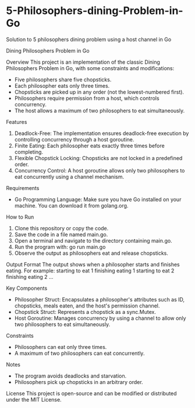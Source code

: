 # 5-Philosophers-dining-Problem-in-Go
Solution to 5 philosophers dining problem using a host channel in Go

Dining Philosophers Problem in Go

Overview
This project is an implementation of the classic Dining Philosophers Problem in Go, with some constraints and modifications:

- Five philosophers share five chopsticks.
- Each philosopher eats only three times.
- Chopsticks are picked up in any order (not the lowest-numbered first).
- Philosophers require permission from a host, which controls concurrency.
- The host allows a maximum of two philosophers to eat simultaneously.

Features
1. Deadlock-Free: The implementation ensures deadlock-free execution by controlling concurrency through a host goroutine.
2. Finite Eating: Each philosopher eats exactly three times before completing.
3. Flexible Chopstick Locking: Chopsticks are not locked in a predefined order.
4. Concurrency Control: A host goroutine allows only two philosophers to eat concurrently using a channel mechanism.

Requirements
- Go Programming Language: Make sure you have Go installed on your machine. You can download it from golang.org.

How to Run
1. Clone this repository or copy the code.
2. Save the code in a file named main.go.
3. Open a terminal and navigate to the directory containing main.go.
4. Run the program with:
   go run main.go
5. Observe the output as philosophers eat and release chopsticks.

Output Format
The output shows when a philosopher starts and finishes eating. For example:
starting to eat 1
finishing eating 1
starting to eat 2
finishing eating 2
...

Key Components
- Philosopher Struct: Encapsulates a philosopher's attributes such as ID, chopsticks, meals eaten, and the host's permission channel.
- Chopstick Struct: Represents a chopstick as a sync.Mutex.
- Host Goroutine: Manages concurrency by using a channel to allow only two philosophers to eat simultaneously.

Constraints
- Philosophers can eat only three times.
- A maximum of two philosophers can eat concurrently.

Notes
- The program avoids deadlocks and starvation.
- Philosophers pick up chopsticks in an arbitrary order.

License
This project is open-source and can be modified or distributed under the MIT License.
